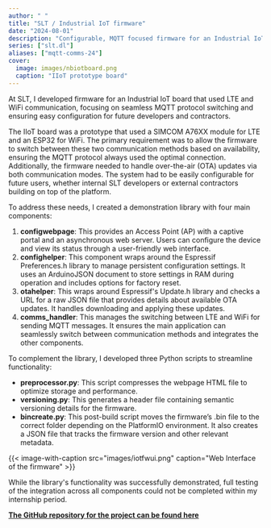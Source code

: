 ```yaml
---
author: " "
title: "SLT / Industrial IoT firmware"
date: "2024-08-01"
description: "Configurable, MQTT focused firmware for an Industrial IoT board with LTE and WiFi communication"
series: ["slt.dl"]
aliases: ["mqtt-comms-24"]
cover:
  image: images/nbiotboard.png
  caption: "IIoT prototype board"
---
```


At SLT, I developed firmware for an Industrial IoT board that used LTE and WiFi communication, focusing on seamless MQTT protocol switching and ensuring easy configuration for future developers and contractors.

<!--more-->

The IIoT board was a prototype that used a SIMCOM A76XX module for LTE and an ESP32 for WiFi. The primary requirement was to allow the firmware to switch between these two communication methods based on availability, ensuring the MQTT protocol always used the optimal connection. Additionally, the firmware needed to handle over-the-air (OTA) updates via both communication modes. The system had to be easily configurable for future users, whether internal SLT developers or external contractors building on top of the platform.

To address these needs, I created a demonstration library with four main components:

1. **configwebpage**: This provides an Access Point (AP) with a captive portal and an asynchronous web server. Users can configure the device and view its status through a user-friendly web interface.
2. **confighelper**: This component wraps around the Espressif Preferences.h library to manage persistent configuration settings. It uses an ArduinoJSON document to store settings in RAM during operation and includes options for factory reset.
3. **otahelper**: This wraps around Espressif's Update.h library and checks a URL for a raw JSON file that provides details about available OTA updates. It handles downloading and applying these updates.
4. **comms_handler**: This manages the switching between LTE and WiFi for sending MQTT messages. It ensures the main application can seamlessly switch between communication methods and integrates the other components.

To complement the library, I developed three Python scripts to streamline functionality:
  - **preprocessor.py**: This script compresses the webpage HTML file to optimize storage and performance.
  - **versioning.py**: This generates a header file containing semantic versioning details for the firmware.
  - **bincreate.py**: This post-build script moves the firmware’s .bin file to the correct folder depending on the PlatformIO environment. It also creates a JSON file that tracks the firmware version and other relevant metadata.

{{< image-with-caption src="images/iotfwui.png" caption="Web Interface of the firmware" >}}

While the library's functionality was successfully demonstrated, full testing of the integration across all components could not be completed within my internship period.

**[The GitHub repository for the project can be found here](https://github.com/Hamza-Anver/esp32-mqtt-handler-pio-0/)**
